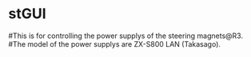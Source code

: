 # stGUI
#This is for controlling the power supplys of the steering magnets@R3.
#The model of the power supplys are ZX-S800 LAN (Takasago).
